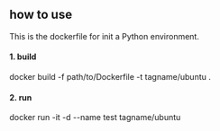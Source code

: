 ## how to use

This is the dockerfile for init a Python environment.

#### 1. build 

docker build -f path/to/Dockerfile -t tagname/ubuntu .

#### 2. run 
docker run -it -d --name test tagname/ubuntu

